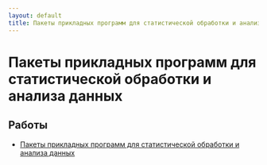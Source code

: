 ```yaml
---
layout: default
title: Пакеты прикладных программ для статистической обработки и анализа данных
---
```


# Пакеты прикладных программ для статистической обработки и анализа данных

## Работы

- [Пакеты прикладных программ для статистической обработки и анализа данных](https://github.com/arseniiarsenii/ivt-portfolio/tree/main/works/year-3/Пакеты%20прикладных%20программ%20для%20статистической%20обработки%20и%20анализа%20данных) 